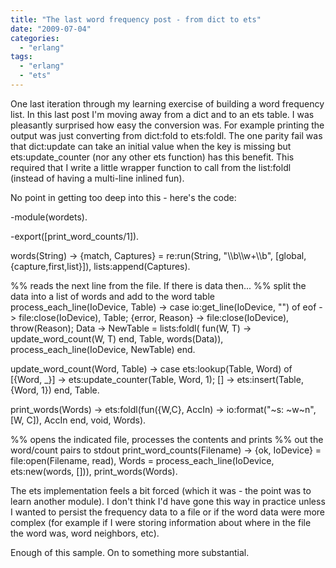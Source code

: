 ```yaml
---
title: "The last word frequency post - from dict to ets"
date: "2009-07-04"
categories: 
  - "erlang"
tags: 
  - "erlang"
  - "ets"
---
```


One last iteration through my learning exercise of building a word frequency list. In this last post I'm moving away from a dict and to an ets table. I was pleasantly surprised how easy the conversion was. For example printing the output was just converting from dict:fold to ets:foldl. The one parity fail was that dict:update can take an initial value when the key is missing but ets:update\_counter (nor any other ets function) has this benefit. This required that I write a little wrapper function to call from the list:foldl (instead of having a multi-line inlined fun).

No point in getting too deep into this - here's the code:

\-module(wordets).

-export(\[print\_word\_counts/1\]).

words(String) ->
  {match, Captures} = re:run(String, "\\\\b\\\\w+\\\\b", \[global,{capture,first,list}\]),
  lists:append(Captures).

%% reads the next line from the file.  If there is data then...
%% split the data into a list of words and add to the word table
process\_each\_line(IoDevice, Table) ->
  case io:get\_line(IoDevice, "") of
    eof -> 
      file:close(IoDevice),
      Table;
    {error, Reason} ->
      file:close(IoDevice),
      throw(Reason);
    Data ->
      NewTable = lists:foldl(
        fun(W, T) -> update\_word\_count(W, T) end, Table, words(Data)),
      process\_each\_line(IoDevice, NewTable)
  end.
  
update\_word\_count(Word, Table) ->
  case ets:lookup(Table, Word) of
    \[{Word, \_}\] ->
      ets:update\_counter(Table, Word, 1); 
    \[\] ->
      ets:insert(Table, {Word, 1})
  end,
  Table.

print\_words(Words) ->
  ets:foldl(fun({W,C}, AccIn) -> 
    io:format("~s: ~w~n", \[W, C\]), AccIn end, void, Words).

%% opens the indicated file, processes the contents and prints
%% out the word/count pairs to stdout
print\_word\_counts(Filename) ->
  {ok, IoDevice} = file:open(Filename, read),
  Words = process\_each\_line(IoDevice, ets:new(words, \[\])),
  print\_words(Words).

The ets implementation feels a bit forced (which it was - the point was to learn another module). I don't think I'd have gone this way in practice unless I wanted to persist the frequency data to a file or if the word data were more complex (for example if I were storing information about where in the file the word was, word neighbors, etc).

Enough of this sample. On to something more substantial.
